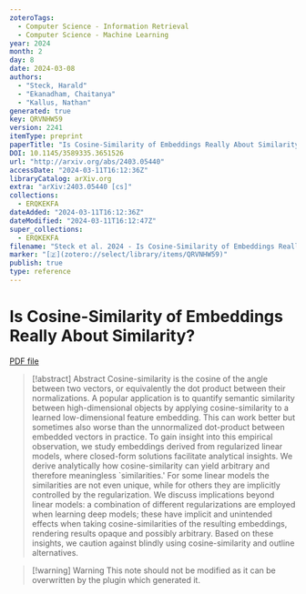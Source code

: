 ```yaml
---
zoteroTags:
  - Computer Science - Information Retrieval
  - Computer Science - Machine Learning
year: 2024
month: 2
day: 8
date: 2024-03-08
authors:
  - "Steck, Harald"
  - "Ekanadham, Chaitanya"
  - "Kallus, Nathan"
generated: true
key: QRVNHW59
version: 2241
itemType: preprint
paperTitle: "Is Cosine-Similarity of Embeddings Really About Similarity?"
DOI: 10.1145/3589335.3651526
url: "http://arxiv.org/abs/2403.05440"
accessDate: "2024-03-11T16:12:36Z"
libraryCatalog: arXiv.org
extra: "arXiv:2403.05440 [cs]"
collections:
  - ERQKEKFA
dateAdded: "2024-03-11T16:12:36Z"
dateModified: "2024-03-11T16:12:47Z"
super_collections:
  - ERQKEKFA
filename: "Steck et al. 2024 - Is Cosine-Similarity of Embeddings Really About Similarity?.pdf"
marker: "[🇿](zotero://select/library/items/QRVNHW59)"
publish: true
type: reference
---
```

# Is Cosine-Similarity of Embeddings Really About Similarity?

[PDF file](/Papers/PDFs/Steck%20et%20al.%202024%20-%20Is%20Cosine-Similarity%20of%20Embeddings%20Really%20About%20Similarity?.pdf)

> [!abstract] Abstract
> Cosine-similarity is the cosine of the angle between two vectors, or equivalently the dot product between their normalizations. A popular application is to quantify semantic similarity between high-dimensional objects by applying cosine-similarity to a learned low-dimensional feature embedding. This can work better but sometimes also worse than the unnormalized dot-product between embedded vectors in practice. To gain insight into this empirical observation, we study embeddings derived from regularized linear models, where closed-form solutions facilitate analytical insights. We derive analytically how cosine-similarity can yield arbitrary and therefore meaningless `similarities.' For some linear models the similarities are not even unique, while for others they are implicitly controlled by the regularization. We discuss implications beyond linear models: a combination of different regularizations are employed when learning deep models; these have implicit and unintended effects when taking cosine-similarities of the resulting embeddings, rendering results opaque and possibly arbitrary. Based on these insights, we caution against blindly using cosine-similarity and outline alternatives.

>[!warning] Warning
> This note should not be modified as it can be overwritten by the plugin which generated it.

